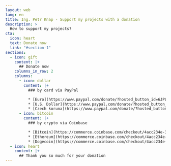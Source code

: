 ```yaml
---
layout: web
lang: en
title: Ing. Petr Knap - Support my projects with a donation
description: >
  How to support my projects?
cta:
  icon: heart
  text: Donate now
  link: "#section-1"
sections:
  - icon: gift
    content: |+
      ## Donate now
    columns_in_row: 2
    columns:
      - icon: dollar
        content: |+
          ### by card via PayPal

          * [Euro](https://www.paypal.com/donate/?hosted_button_id=6JPLWW5MQMM3N)
          * [U.S. Dollar](https://www.paypal.com/donate/?hosted_button_id=BM97USJ4K4BJ6)
          * [Czech koruna](https://www.paypal.com/donate/?hosted_button_id=9GD5QYQWAYDM4)
      - icon: bitcoin
        content: |+
          ### by crypto via Coinbase

          * [Bitcoin](https://commerce.coinbase.com/checkout/4acc234e-384c-4b1a-b002-062585e24ed1)
          * [Ethereum](https://commerce.coinbase.com/checkout/4acc234e-384c-4b1a-b002-062585e24ed1)
          * [Dogecoin](https://commerce.coinbase.com/checkout/4acc234e-384c-4b1a-b002-062585e24ed1)
  - icon: heart
    content: |+
      ## Thank you so much for your donation
---
```


